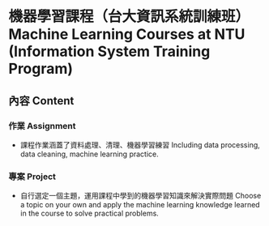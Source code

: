 # 機器學習課程（台大資訊系統訓練班） Machine Learning Courses at NTU (Information System Training Program)

## 內容 Content

### 作業 Assignment
- 課程作業涵蓋了資料處理、清理、機器學習練習
  Including data processing, data cleaning, machine learning practice.

### 專案 Project
- 自行選定一個主題，運用課程中學到的機器學習知識來解決實際問題
  Choose a topic on your own and apply the machine learning knowledge learned in the course to solve practical problems.
